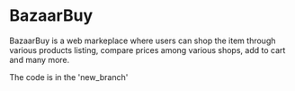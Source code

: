 # BazaarBuy

BazaarBuy is a web markeplace where users can shop the item through various products listing, compare prices among various shops, add to cart and many more.

The code is in the 'new_branch'
